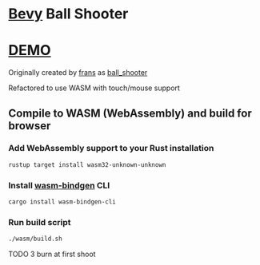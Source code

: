 # [Bevy](https://bevyengine.org/) Ball Shooter

# [DEMO](https://volodalexey.github.io/bevy-wasm-ball-shooter/)

Originally created by [frans](https://github.com/pyrbin) as [ball_shooter](https://github.com/pyrbin/ball_shooter)

Refactored to use WASM with touch/mouse support

## Compile to WASM (WebAssembly) and build for browser

### Add WebAssembly support to your Rust installation
```sh
rustup target install wasm32-unknown-unknown
```

### Install [wasm-bindgen](https://github.com/rustwasm/wasm-bindgen) CLI
```sh
cargo install wasm-bindgen-cli
```

### Run build script

```sh
./wasm/build.sh
```

TODO
3 burn at first shoot